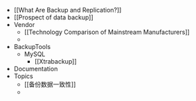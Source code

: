 - [[What Are Backup and Replication?]]
- [[Prospect of data backup]]
- Vendor
	- [[Technology Comparison of Mainstream Manufacturers]]
	-
- BackupTools
	- MySQL
		- [[Xtrabackup]]
- Documentation
- Topics
	- [[备份数据一致性]]
	-